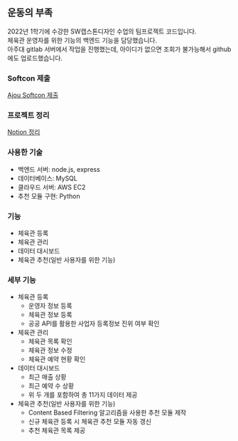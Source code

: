 ## 운동의 부족
2022년 1학기에 수강한 SW캡스톤디자인 수업의 팀프로젝트 코드입니다.  
체육관 운영자를 위한 기능의 백엔드 기능을 담당했습니다.  
아주대 gitlab 서버에서 작업을 진행했는데, 아이디가 없으면 조회가 불가능해서 github에도 업로드했습니다.  

### Softcon 제출
[Ajou Softcon 제출](https://softcon.ajou.ac.kr/works/works_prev.asp?uid=568&wTerm=2022-1)

### 프로젝트 정리
[Notion 정리](https://thundering-guavaberry-822.notion.site/caed9afa17c84ac39bf5425715af7644)

### 사용한 기술
- 백엔드 서버: node.js, express 
- 데이터베이스: MySQL
- 클라우드 서버: AWS EC2
- 추천 모듈 구현: Python

### 기능
- 체육관 등록
- 체육관 관리
- 데이터 대시보드
- 체육관 추천(일반 사용자를 위한 기능)

### 세부 기능
- 체육관 등록
    - 운영자 정보 등록
    - 체육관 정보 등록
    - 공공 API를 활용한 사업자 등록정보 진위 여부 확인
- 체육관 관리
    - 체육관 목록 확인
    - 체육관 정보 수정
    - 체육관 예약 현황 확인
- 데이터 대시보드
    - 최근 매출 상황
    - 최근 예약 수 상황
    - 위 두 개를 포함하여 총 11가지 데이터 제공
- 체육관 추천(일반 사용자를 위한 기능)
    - Content Based Filtering 알고리즘을 사용한 추천 모듈 제작
    - 신규 체육관 등록 시 체육관 추천 모듈 자동 갱신
    - 추천 체육관 목록 제공 
